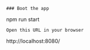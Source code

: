 
```
### Boot the app
```
npm run start
```
Open this URL in your browser
```
http://localhost:8080/
```

